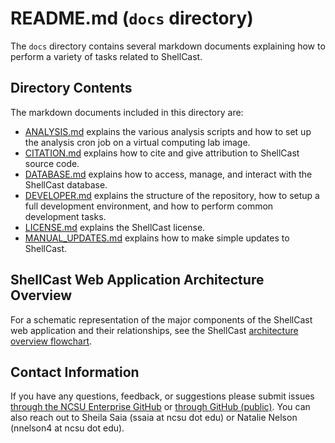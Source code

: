 
# README.md (`docs` directory)

The `docs` directory contains several markdown documents explaining how to perform a variety of tasks related to ShellCast.

## Directory Contents

The markdown documents included in this directory are:

- [ANALYSIS.md](ANALYSIS.md) explains the various analysis scripts and how to set up the analysis cron job on a virtual computing lab image.
- [CITATION.md](CITATION.md) explains how to cite and give attribution to ShellCast source code.
- [DATABASE.md](DATABASE.md) explains how to access, manage, and interact with the ShellCast database.
- [DEVELOPER.md](DEVELOPER.md) explains the structure of the repository, how to setup a full development environment, and how to perform common development tasks.
- [LICENSE.md](LICENSE.md) explains the ShellCast license.
- [MANUAL_UPDATES.md](MANUAL_UPDATES.md) explains how to make simple updates to ShellCast.

## ShellCast Web Application Architecture Overview

For a schematic representation of the major components of the ShellCast web application and their relationships, see the ShellCast [architecture overview flowchart](/../../#2-architecture-overview).

## Contact Information

If you have any questions, feedback, or suggestions please submit issues [through the NCSU Enterprise GitHub](https://github.ncsu.edu/biosystemsanalyticslab/shellcast/issues) or [through GitHub (public)](https://github.com/Biosystems-Analytics-Lab/shellcast/issues). You can also reach out to Sheila Saia (ssaia at ncsu dot edu) or Natalie Nelson (nnelson4 at ncsu dot edu).
